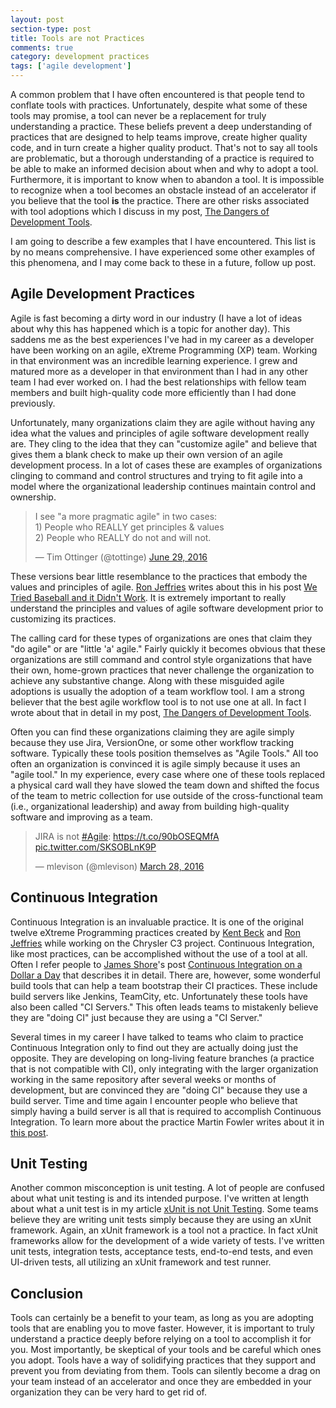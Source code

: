 ```yaml
---
layout: post
section-type: post
title: Tools are not Practices 
comments: true
category: development practices 
tags: ['agile development']
---
```


A common problem that I have often encountered is that people tend to conflate tools with practices. Unfortunately, despite what some of these tools may promise, a tool can never be a replacement for truly understanding a practice. These beliefs prevent a deep understanding of practices that are designed to help teams improve, create higher quality code, and in turn create a higher quality product. That's not to say all tools are problematic, but a thorough understanding of a practice is required to be able to make an informed decision about when and why to adopt a tool. Furthermore, it is important to know when to abandon a tool. It is impossible to recognize when a tool becomes an obstacle instead of an accelerator if you believe that the tool **is** the practice. There are other risks associated with tool adoptions which I discuss in my post, [The Dangers of Development Tools](/2015/02/21/the-dangers-of-development-tools.html).

I am going to describe a few examples that I have encountered. This list is by no means comprehensive. I have experienced some other examples of this phenomena, and I may come back to these in a future, follow up post. 

## Agile Development Practices

Agile is fast becoming a dirty word in our industry (I have a lot of ideas about why this has happened which is a topic for another day). This saddens me as the best experiences I've had in my career as a developer have been working on an agile, eXtreme Programming (XP) team. Working in that environment was an incredible learning experience. I grew and matured more as a developer in that environment than I had in any other team I had ever worked on. I had the best relationships with fellow team members and built high-quality code more efficiently than I had done previously.

Unfortunately, many organizations claim they are agile without having any idea what the values and principles of agile software development really are. They cling to the idea that they can "customize agile" and believe that gives them a blank check to make up their own version of an agile development process. In a lot of cases these are examples of organizations clinging to command and control structures and trying to fit agile into a model where the organizational leadership continues maintain control and ownership.

<blockquote class="twitter-tweet" data-lang="en"><p lang="en" dir="ltr">I see &quot;a more pragmatic agile&quot; in two cases:<br>1) People who REALLY get principles &amp; values<br>2) People who REALLY do not and will not.</p>&mdash; Tim Ottinger (@tottinge) <a href="https://twitter.com/tottinge/status/748178236232830977">June 29, 2016</a></blockquote>
<script async src="//platform.twitter.com/widgets.js" charset="utf-8"></script>

These versions bear little resemblance to the practices that embody the values and principles of agile. [Ron Jeffries](http://ronjeffries.com/) writes about this in his post [We Tried Baseball and it Didn't Work](http://ronjeffries.com/xprog/articles/jatbaseball/). It is extremely important to really understand the principles and values of agile software development prior to customizing its practices.

The calling card for these types of organizations are ones that claim they "do agile" or are "little 'a' agile." Fairly quickly it becomes obvious that these organizations are still command and control style organizations that have their own, home-grown practices that never challenge the organization to achieve any substantive change. Along with these misguided agile adoptions is usually the adoption of a team workflow tool. I am a strong believer that the best agile workflow tool is to not use one at all. In fact I wrote about that in detail in my post, [The Dangers of Development Tools](http://anthonysciamanna.com/2015/02/21/the-dangers-of-development-tools.html). 

Often you can find these organizations claiming they are agile simply because they use Jira, VersionOne, or some other workflow tracking software. Typically these tools position themselves as "Agile Tools." All too often an organization is convinced it is agile simply because it uses an "agile tool." In my experience, every case where one of these tools replaced a physical card wall they have slowed the team down and shifted the focus of the team to metric collection for use outside of the cross-functional team (i.e., organizational leadership) and away from building high-quality software and improving as a team. 

<blockquote class="twitter-tweet" data-lang="en"><p lang="en" dir="ltr">JIRA is not <a href="https://twitter.com/hashtag/Agile?src=hash">#Agile</a>: <a href="https://t.co/90bOSEQMfA">https://t.co/90bOSEQMfA</a> <a href="https://t.co/SKSOBLnK9P">pic.twitter.com/SKSOBLnK9P</a></p>&mdash; mlevison (@mlevison) <a href="https://twitter.com/mlevison/status/714485738641993728">March 28, 2016</a></blockquote>
<script async src="//platform.twitter.com/widgets.js" charset="utf-8"></script>

## Continuous Integration

Continuous Integration is an invaluable practice. It is one of the original twelve eXtreme Programming practices created by [Kent Beck](https://twitter.com/KentBeck "Kent Beck's Twitter account") and [Ron Jeffries](http://ronjeffries.com/) while working on the Chrysler C3 project. Continuous Integration, like most practices, can be accomplished without the use of a tool at all. Often I refer people to [James Shore](http://www.jamesshore.com/)'s post [Continuous Integration on a Dollar a Day](http://www.jamesshore.com/Blog/Continuous-Integration-on-a-Dollar-a-Day.html) that describes it in detail. There are, however, some wonderful build tools that can help a team bootstrap their CI practices. These include build servers like Jenkins, TeamCity, etc. Unfortunately these tools have also been called "CI Servers." This often leads teams to mistakenly believe they are "doing CI" just because they are using a "CI Server."

Several times in my career I have talked to teams who claim to practice Continuous Integration only to find out they are actually doing just the opposite. They are developing on long-living feature branches (a practice that is not compatible with CI), only integrating with the larger organization working in the same repository after several weeks or months of development, but are convinced they are "doing CI" because they use a build server. Time and time again I encounter people who believe that simply having a build server is all that is required to accomplish Continuous Integration. To learn more about the practice Martin Fowler writes about it in [this post](http://martinfowler.com/articles/continuousIntegration.html).

## Unit Testing

Another common misconception is unit testing. A lot of people are confused about what unit testing is and its intended purpose. I've written at length about what a unit test is in my article [xUnit is not Unit Testing](http://anthonysciamanna.com/2014/12/06/xunit-is-not-unit-testing.html). Some teams believe they are writing unit tests simply because they are using an xUnit framework. Again, an xUnit framework is a tool not a practice. In fact xUnit frameworks allow for the development of a wide variety of tests. I've written unit tests, integration tests, acceptance tests, end-to-end tests, and even UI-driven tests, all utilizing an xUnit framework and test runner.

## Conclusion

Tools can certainly be a benefit to your team, as long as you are adopting tools that are enabling you to move faster. However, it is important to truly understand a practice deeply before relying on a tool to accomplish it for you. Most importantly, be skeptical of your tools and be careful which ones you adopt. Tools have a way of solidifying practices that they support and prevent you from deviating from them. Tools can silently become a drag on your team instead of an accelerator and once they are embedded in your organization they can be very hard to get rid of.
